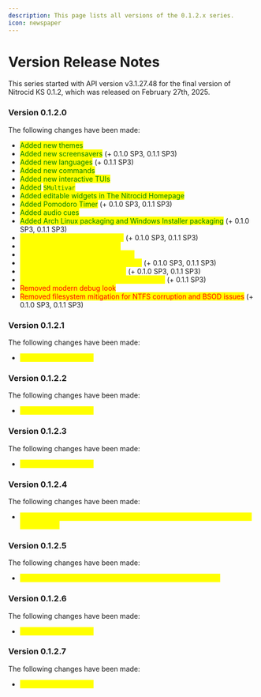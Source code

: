 ```yaml
---
description: This page lists all versions of the 0.1.2.x series.
icon: newspaper
---
```


# Version Release Notes

This series started with API version v3.1.27.48 for the final version of Nitrocid KS 0.1.2, which was released on February 27th, 2025.

### Version 0.1.2.0

The following changes have been made:

* <mark style="color:green;">Added new themes</mark>
* <mark style="color:green;">Added new screensavers</mark> (+ 0.1.0 SP3, 0.1.1 SP3)
* <mark style="color:green;">Added new languages</mark> (+ 0.1.1 SP3)
* <mark style="color:green;">Added new commands</mark>
* <mark style="color:green;">Added new interactive TUIs</mark>
* <mark style="color:green;">Added</mark> <mark style="color:green;"></mark><mark style="color:green;">`SMultivar`</mark>
* <mark style="color:green;">Added editable widgets in The Nitrocid Homepage</mark>
* <mark style="color:green;">Added Pomodoro Timer</mark> (+ 0.1.0 SP3, 0.1.1 SP3)
* <mark style="color:green;">Added audio cues</mark>
* <mark style="color:green;">Added Arch Linux packaging and Windows Installer packaging</mark> (+ 0.1.0 SP3, 0.1.1 SP3)
* <mark style="color:yellow;">Made the kernel more attractive</mark> (+ 0.1.0 SP3, 0.1.1 SP3)
* <mark style="color:yellow;">Refactored some API functions</mark>
* <mark style="color:yellow;">Separated cultures from languages</mark>
* <mark style="color:yellow;">Improvements in shutdown sequence</mark> (+ 0.1.0 SP3, 0.1.1 SP3)
* <mark style="color:yellow;">Themes now parse more quickly</mark> (+ 0.1.0 SP3, 0.1.1 SP3)
* <mark style="color:yellow;">Consolidated locale tools to Nitrocid.Locales</mark> (+ 0.1.1 SP3)
* <mark style="color:red;">Removed modern debug look</mark>
* <mark style="color:red;">Removed filesystem mitigation for NTFS corruption and BSOD issues</mark> (+ 0.1.0 SP3, 0.1.1 SP3)

### Version 0.1.2.1

The following changes have been made:

* <mark style="color:yellow;">General improvements</mark>

### Version 0.1.2.2

The following changes have been made:

* <mark style="color:yellow;">General improvements</mark>

### Version 0.1.2.3

The following changes have been made:

* <mark style="color:yellow;">General improvements</mark>

### Version 0.1.2.4

The following changes have been made:

* <mark style="color:yellow;">Fixed configuration system crash upon encountering no icons addon in Nitrocid Lite</mark>

### Version 0.1.2.5

The following changes have been made:

* <mark style="color:yellow;">Fixed crucial file manager TUIs getting stuck in empty folders</mark>

### Version 0.1.2.6

The following changes have been made:

* <mark style="color:yellow;">General improvements</mark>

### Version 0.1.2.7

The following changes have been made:

* <mark style="color:yellow;">General improvements</mark>
